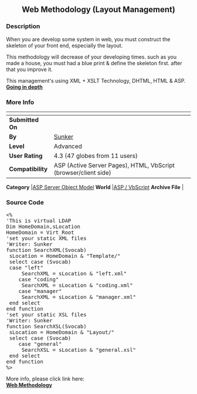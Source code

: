 ﻿<div align="center">

## Web Methodology \(Layout Management\)


</div>

### Description

<p>

When you are develop some system in web, you must construct the skeleton of your front end, especially the layout.

</p>

<p>

This methodology will decrease of your developing times. such as you made a house, you must had a blue print & define the skeleton first. after that you improve it.

</p>

<p>

This management's using XML + XSLT Technology, DHTML, HTML & ASP. <b><a href="#down">Going in depth</a></b>

</p>
 
### More Info
 


<span>             |<span>
---                |---
**Submitted On**   |
**By**             |[Sunker](https://github.com/Planet-Source-Code/PSCIndex/blob/master/ByAuthor/sunker.md)
**Level**          |Advanced
**User Rating**    |4.3 (47 globes from 11 users)
**Compatibility**  |ASP \(Active Server Pages\), HTML, VbScript \(browser/client side\)

**Category**       |[ASP Server Object Model](https://github.com/Planet-Source-Code/PSCIndex/blob/master/ByCategory/asp-server-object-model__4-32.md)
**World**          |[ASP / VbScript](https://github.com/Planet-Source-Code/PSCIndex/blob/master/ByWorld/asp-vbscript.md)
**Archive File**   |[](https://github.com/Planet-Source-Code/sunker-web-methodology-layout-management__4-6599/archive/master.zip)





### Source Code

<a name="down"></a>
<pre>
&lt;%
'This is virtual LDAP
Dim HomeDomain,sLocation
HomeDomain = Virt_Root
'set your static XML files
'Writer: Sunker
function SearchXML(Svocab)
 sLocation = HomeDomain & "Template/"
 select case (Svocab)
 case "left"
	 SearchXML = sLocation & "left.xml"
	case "coding"
	 SearchXML = sLocation & "coding.xml"
	case "manager"
	 SearchXML = sLocation & "manager.xml"
 end select
end function
'set your static XSL files
'Writer: Sunker
function SearchXSL(Svocab)
 sLocation = HomeDomain & "Layout/"
 select case (Svocab)
 	case "general"
	 SearchXSL = sLocation & "general.xsl"
 end select
end function
%&gt;
</pre>
<p>
More info, please click link here:
<br>
<b><a target="blank_" href="http://www16.brinkster.com/iforum/">Web Methodology</a></b>
</p>

